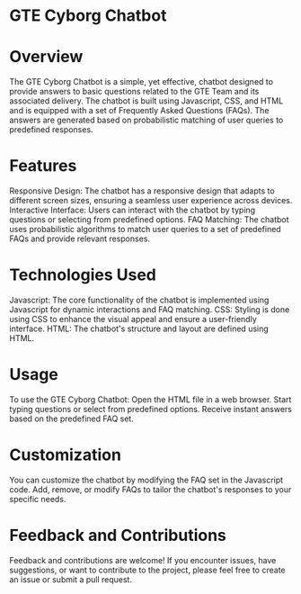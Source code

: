 
# GTE Cyborg Chatbot 

# Overview
The GTE Cyborg Chatbot is a simple, yet effective, chatbot designed to provide answers to basic questions related to the GTE Team and its associated delivery. The chatbot is built using Javascript, CSS, and HTML and is equipped with a set of Frequently Asked Questions (FAQs). The answers are generated based on probabilistic matching of user queries to predefined responses.

# Features
Responsive Design: The chatbot has a responsive design that adapts to different screen sizes, ensuring a seamless user experience across devices.
Interactive Interface: Users can interact with the chatbot by typing questions or selecting from predefined options.
FAQ Matching: The chatbot uses probabilistic algorithms to match user queries to a set of predefined FAQs and provide relevant responses.

# Technologies Used
Javascript: The core functionality of the chatbot is implemented using Javascript for dynamic interactions and FAQ matching.
CSS: Styling is done using CSS to enhance the visual appeal and ensure a user-friendly interface.
HTML: The chatbot's structure and layout are defined using HTML.

# Usage
To use the GTE Cyborg Chatbot:
Open the HTML file in a web browser.
Start typing questions or select from predefined options.
Receive instant answers based on the predefined FAQ set.

# Customization
You can customize the chatbot by modifying the FAQ set in the Javascript code. Add, remove, or modify FAQs to tailor the chatbot's responses to your specific needs.

# Feedback and Contributions
Feedback and contributions are welcome! If you encounter issues, have suggestions, or want to contribute to the project, please feel free to create an issue or submit a pull request.


